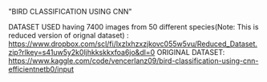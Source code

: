 "BIRD CLASSIFICATION USING CNN"

DATASET USED having 7400 images from 50 different species(Note: This is reduced version of orignal dataset) : https://www.dropbox.com/scl/fi/lxzlxhzxzjkovc055w5vu/Reduced_Dataset.zip?rlkey=s41uw5y2k0ljhkkskkxfoa6jo&dl=0
ORIGINAL DATASET: https://www.kaggle.com/code/vencerlanz09/bird-classification-using-cnn-efficientnetb0/input
